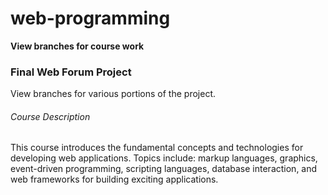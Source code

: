 # web-programming

**View branches for course work**

### Final Web Forum Project
View branches for various portions of the project.

###### Course Description
This course introduces the fundamental concepts and technologies for developing web
applications. Topics include: markup languages, graphics, event-driven programming,
scripting languages, database interaction, and web frameworks for building exciting
applications. 
